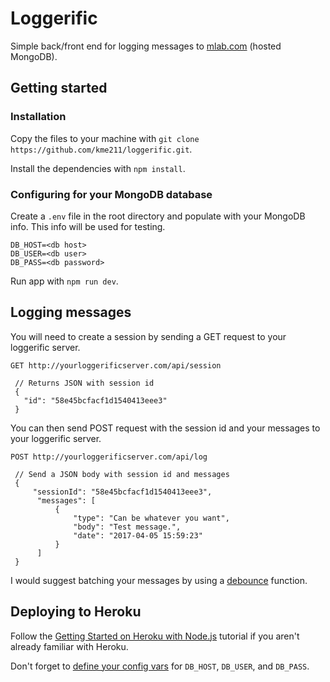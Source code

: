 # Loggerific

Simple back/front end for logging messages to [mlab.com](https://mlab.com) (hosted MongoDB).

## Getting started

### Installation

Copy the files to your machine with `git clone https://github.com/kme211/loggerific.git`.

Install the dependencies with `npm install`.

### Configuring for your MongoDB database

Create a `.env` file in the root directory and populate with your MongoDB info. This info will be used for testing.

```
DB_HOST=<db host>
DB_USER=<db user>
DB_PASS=<db password>
```

Run app with `npm run dev`.

## Logging messages

You will need to create a session by sending a GET request to your loggerific server. 

`GET http://yourloggerificserver.com/api/session`

```
 // Returns JSON with session id
 {
   "id": "58e45bcfacf1d1540413eee3"
 }
```

You can then send POST request with the session id and your messages to your loggerific server.

`POST http://yourloggerificserver.com/api/log`

```
 // Send a JSON body with session id and messages
 {
     "sessionId": "58e45bcfacf1d1540413eee3",
      "messages": [
          {
              "type": "Can be whatever you want",
              "body": "Test message.",
              "date": "2017-04-05 15:59:23"
          }
      ]
 }
```

I would suggest batching your messages by using a [debounce](https://davidwalsh.name/javascript-debounce-function) function.

## Deploying to Heroku

Follow the [Getting Started on Heroku with Node.js](https://devcenter.heroku.com/articles/getting-started-with-nodejs#introduction) tutorial if you aren't already familiar with Heroku.

Don't forget to [define your config vars](https://devcenter.heroku.com/articles/getting-started-with-nodejs#define-config-vars) for `DB_HOST`, `DB_USER`, and `DB_PASS`.